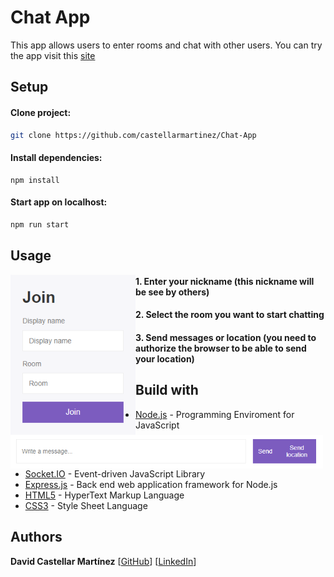 # Chat App

This app allows users to enter rooms and chat with other users.
You can try the app visit this [site](castellar-chat-app.herokuapp.com)

## Setup

#### Clone project:

```bash
git clone https://github.com/castellarmartinez/Chat-App
```

#### Install dependencies:

```
npm install
```

#### Start app on localhost: 

```bash
npm run start
```

## Usage

<img src="https://github.com/castellarmartinez/Chat-App/blob/main/images/Join_page.PNG" width=200 align=left>

#### 1. Enter your nickname (this nickname will be see by others)

#### 2. Select the room you want to start chatting

#### 3. Send messages or location (you need to authorize the browser to be able to send your location)

<img src="https://github.com/castellarmartinez/Chat-App/blob/main/images/Message_input.PNG" width=500 align=left>

## Build with

- [Node.js](https://nodejs.org/es/docs/) - Programming Enviroment for JavaScript
- [Socket.IO](https://socket.io/) - Event-driven JavaScript Library
- [Express.js](https://expressjs.com/) -  Back end web application framework for Node.js
- [HTML5](https://www.w3.org/TR/html5/) - HyperText Markup Language
- [CSS3](https://www.w3.org/Style/CSS/) - Style Sheet Language


## Authors

**David Castellar Martínez** [[GitHub](https://github.com/castellarmartinez/)]
[[LinkedIn](https://www.linkedin.com/in/castellarmartinez/)]